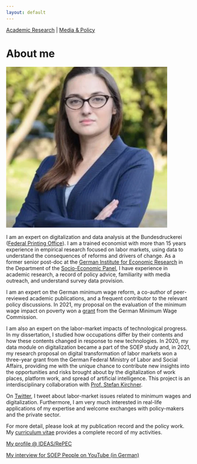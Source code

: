 ```yaml
---
layout: default
---
```

[Academic Research](./academicresearch.html) | [Media & Policy](./mediapolicy.html)

# About me

![Octocat](./cropped-bp_fedorets_bera5.jpg.webp)


I am an expert on digitalization and data analysis at the Bundesdruckerei ([Federal Printing Office](https://www.bundesdruckerei.de/en)). I am a trained economist with more than 15 years experience in empirical research focused on labor markets, using data to understand the consequences of reforms and drivers of change. As a former senior post-doc at the  [German Institute for Economic Research](https://www.diw.de/de) in the Department of the [Socio-Economic Panel](https://www.diw.de/soep), I have experience in academic research, a record of policy advice, familiarity with media outreach, and understand survey data provision.

I am an expert on the German minimum wage reform, a co-author of peer-reviewed academic publications, and a frequent contributor to the relevant policy discussions. In 2021, my proposal on the evaluation of the minimum wage impact on poverty won a [grant](https://www.mindestlohn-kommission.de/DE/Forschung/Projekte/Laufend_node.html) from the German Minimum Wage Commission.

I am also an expert on the labor-market impacts of technological progress. In my dissertation, I studied how occupations differ by their contents and how these contents changed in response to new technologies. In 2020, my data module on digitalization became a part of the SOEP study and, in 2021, my research proposal on digital transformation of labor markets won a three-year grant from the German Federal Ministry of Labor and Social Affairs, providing me with the unique chance to contribute new insights into the opportunities and risks brought about by the digitalization of work places, platform work, and spread of artificial intelligence. This project is an interdisciplinary collaboration with [Prof. Stefan Kirchner](https://www.da.tu-berlin.de/v_menue/mitarbeiterinnen/prof_dr_stefan_kirchner/).

On [Twitter](https://twitter.com/_a_fedorets_), I tweet about labor-market issues related to minimum wages and digitalization. Furthermore, I am very much interested in real-life applications of my expertise and welcome exchanges with policy-makers and the private sector.

For more detail, please look at my publication record and the policy work. My [curriculum vitae](https://alexandrafedorets.files.wordpress.com/2020/04/acad_cv_2020_04_17.pdf) provides a complete record of my activities.

[My profile @ IDEAS/RePEC](https://ideas.repec.org/f/pfe457.html)

[My interview for SOEP People on YouTube (in German)](https://www.youtube.com/watch?v=4XM9yAat16Q)






